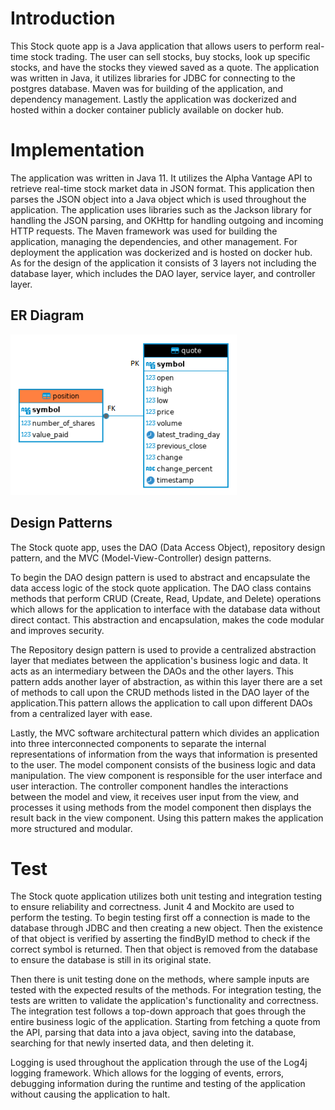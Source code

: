 # Introduction
This Stock quote app is a Java application that allows users to perform real-time stock trading. The user can sell stocks, buy stocks, look up specific stocks,
and have the stocks they viewed saved as a quote. The application was written in Java, it utilizes libraries for JDBC for connecting to the 
postgres database. Maven was for building of the application, and dependency management. Lastly the application was dockerized and hosted within a docker container publicly available
on docker hub. 

# Implementation
The application was written in Java 11. It utilizes the Alpha Vantage API to retrieve real-time stock market data in JSON format.
This application then parses the JSON object into a Java object which is used throughout the application. The application uses libraries such as the Jackson library for handling the JSON parsing, and OKHttp for handling outgoing and incoming HTTP requests.
The Maven framework was used for building the application, managing the dependencies, and other management. For deployment the application was dockerized and is hosted on docker hub. As for the design of the application
it consists of 3 layers not including the database layer, which includes the DAO layer, service layer, and controller layer.

## ER Diagram
![ER Diagram](ERDiagram.png)

## Design Patterns
The Stock quote app, uses the DAO (Data Access Object), repository design pattern, and the MVC (Model-View-Controller) design patterns.

To begin the DAO design pattern is used to abstract and encapsulate the data access logic of the stock quote application. 
The DAO class contains methods that perform CRUD (Create, Read, Update, and Delete) operations which allows for the application to 
interface with the database data without direct contact. This abstraction and encapsulation, makes the code modular and improves security. 

The Repository design pattern is used to provide a centralized abstraction layer that mediates between the application's business logic and data. 
It acts as an intermediary between the DAOs and the other layers. This pattern adds another layer of abstraction, as within this layer
there are a set of methods to call upon the CRUD methods listed in the DAO layer of the application.This pattern allows the application to call upon
different DAOs from a centralized layer with ease.

Lastly, the MVC software architectural pattern which divides an application into three interconnected components to separate the internal representations
of information from the ways that information is presented to the user. The model component consists of the business logic and data manipulation. The view component
is responsible for the user interface and user interaction. The controller component handles the interactions between the model and view,
it receives user input from the view, and processes it using methods from the model component then displays the result back in the view component. Using this
pattern makes the application more structured and modular. 


# Test
The Stock quote application utilizes both unit testing and integration testing to ensure reliability and correctness. Junit 4 and Mockito are used to perform
the testing. To begin testing first off a connection is made to the database through JDBC and then creating a new object. Then the existence of that object is 
verified by asserting the findByID method to check if the correct symbol is returned. Then that object is removed from the database to ensure the database is 
still in its original state. 

Then there is unit testing done on the methods, where sample inputs are tested with the expected results of the methods. For integration testing, the tests
are written to validate the application's functionality and correctness. The integration test follows a top-down approach that goes through the entire 
business logic of the application. Starting from fetching a quote from the API, parsing that data into a java object, saving into the database, searching for that 
newly inserted data, and then deleting it. 

Logging is used throughout the application through the use of the Log4j logging framework. Which allows for the logging of events, errors, debugging information during the runtime and testing of the application
without causing the application to halt. 

